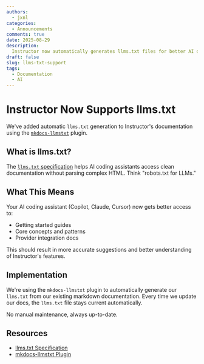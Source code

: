 ```yaml
---
authors:
  - jxnl
categories:
  - Announcements
comments: true
date: 2025-08-29
description:
  Instructor now automatically generates llms.txt files for better AI documentation access.
draft: false
slug: llms-txt-support
tags:
  - Documentation
  - AI
---
```


# Instructor Now Supports llms.txt

We've added automatic `llms.txt` generation to Instructor's documentation using the [`mkdocs-llmstxt`](https://github.com/pawamoy/mkdocs-llmstxt) plugin.

<!-- more -->

## What is llms.txt?

The [`llms.txt` specification](https://github.com/AnswerDotAI/llms-txt) helps AI coding assistants access clean documentation without parsing complex HTML. Think "robots.txt for LLMs."

## What This Means

Your AI coding assistant (Copilot, Claude, Cursor) now gets better access to:
- Getting started guides
- Core concepts and patterns  
- Provider integration docs

This should result in more accurate suggestions and better understanding of Instructor's features.

## Implementation

We're using the `mkdocs-llmstxt` plugin to automatically generate our `llms.txt` from our existing markdown documentation. Every time we update our docs, the `llms.txt` file stays current automatically.

No manual maintenance, always up-to-date.

## Resources

- [llms.txt Specification](https://github.com/AnswerDotAI/llms-txt)
- [mkdocs-llmstxt Plugin](https://github.com/pawamoy/mkdocs-llmstxt)